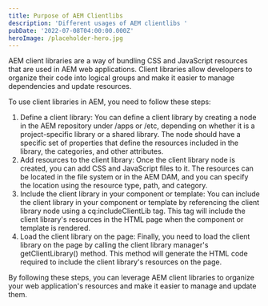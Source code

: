 ```yaml
---
title: Purpose of AEM Clientlibs
description: 'Different usages of AEM clientlibs '
pubDate: '2022-07-08T04:00:00.000Z'
heroImage: /placeholder-hero.jpg
---
```



AEM client libraries are a way of bundling CSS and JavaScript resources that are used in AEM web applications. Client libraries allow developers to organize their code into logical groups and make it easier to manage dependencies and update resources.

To use client libraries in AEM, you need to follow these steps:

1. Define a client library: You can define a client library by creating a node in the AEM repository under /apps or /etc, depending on whether it is a project-specific library or a shared library. The node should have a specific set of properties that define the resources included in the library, the categories, and other attributes.
2. Add resources to the client library: Once the client library node is created, you can add CSS and JavaScript files to it. The resources can be located in the file system or in the AEM DAM, and you can specify the location using the resource type, path, and category.
3. Include the client library in your component or template: You can include the client library in your component or template by referencing the client library node using a cq:includeClientLib tag. This tag will include the client library's resources in the HTML page when the component or template is rendered.
4. Load the client library on the page: Finally, you need to load the client library on the page by calling the client library manager's getClientLibrary() method. This method will generate the HTML code required to include the client library's resources on the page.

By following these steps, you can leverage AEM client libraries to organize your web application's resources and make it easier to manage and update them.
